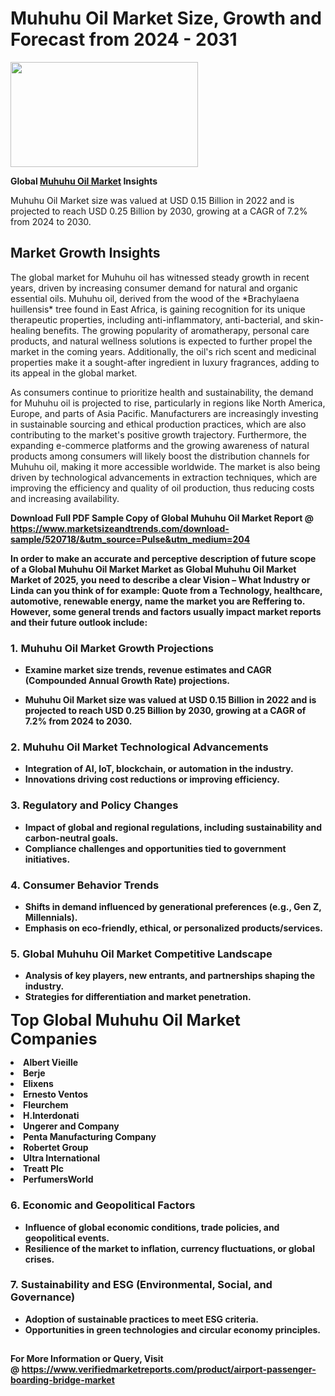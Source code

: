 <H1>Muhuhu Oil Market Size, Growth and Forecast from 2024 - 2031</H1><img class="aligncenter size-medium wp-image-584254" src="https://thirdeyenews.in/wp-content/uploads/2024/09/Global-Market-Research-300x168.jpeg" alt="" width="300" height="168" /><p><strong>Global&nbsp;<a href="https://www.marketsizeandtrends.com/download-sample/520718/&amp;utm_source=Pulse&amp;utm_medium=204">Muhuhu Oil Market</a> Insights</strong></p><p>Muhuhu Oil Market size was valued at USD 0.15 Billion in 2022 and is projected to reach USD 0.25 Billion by 2030, growing at a CAGR of 7.2% from 2024 to 2030.</p><p><h2>Market Growth Insights</h2> <p>The global market for Muhuhu oil has witnessed steady growth in recent years, driven by increasing consumer demand for natural and organic essential oils. Muhuhu oil, derived from the wood of the *Brachylaena huillensis* tree found in East Africa, is gaining recognition for its unique therapeutic properties, including anti-inflammatory, anti-bacterial, and skin-healing benefits. The growing popularity of aromatherapy, personal care products, and natural wellness solutions is expected to further propel the market in the coming years. Additionally, the oil's rich scent and medicinal properties make it a sought-after ingredient in luxury fragrances, adding to its appeal in the global market.</p> <p><strong></strong></p> <p>As consumers continue to prioritize health and sustainability, the demand for Muhuhu oil is projected to rise, particularly in regions like North America, Europe, and parts of Asia Pacific. Manufacturers are increasingly investing in sustainable sourcing and ethical production practices, which are also contributing to the market's positive growth trajectory. Furthermore, the expanding e-commerce platforms and the growing awareness of natural products among consumers will likely boost the distribution channels for Muhuhu oil, making it more accessible worldwide. The market is also being driven by technological advancements in extraction techniques, which are improving the efficiency and quality of oil production, thus reducing costs and increasing availability.</p> <p><strong></p><p><span class=""><strong>Download Full PDF Sample Copy of Global Muhuhu Oil Market Report</strong> @ <a href="https://www.marketsizeandtrends.com/download-sample/520718/&amp;utm_source=Pulse&amp;utm_medium=204" target="_blank">https://www.marketsizeandtrends.com/download-sample/520718/&amp;utm_source=Pulse&amp;utm_medium=204</a></span></p><p>In order to make an accurate and perceptive description of future scope of a Global&nbsp;Muhuhu Oil Market Market as Global&nbsp;Muhuhu Oil Market Market of 2025, you need to describe a clear Vision &ndash; What Industry or Linda can you think of for example: Quote from a Technology, healthcare, automotive, renewable energy, name the market you are Reffering to. However, some general trends and factors usually impact market reports and their future outlook include:</p><h3>1.&nbsp;<strong>Muhuhu Oil Market Growth Projections</strong></h3><ul><li>Examine market size trends, revenue estimates and CAGR (Compounded Annual Growth Rate) projections.</li><li><p>Muhuhu Oil Market size was valued at USD 0.15 Billion in 2022 and is projected to reach USD 0.25 Billion by 2030, growing at a CAGR of 7.2% from 2024 to 2030.</p></li></ul><h3>2.&nbsp;<strong>Muhuhu Oil Market Technological Advancements</strong></h3><ul><li>Integration of AI, IoT, blockchain, or automation in the industry.</li><li>Innovations driving cost reductions or improving efficiency.</li></ul><h3>3.&nbsp;<strong>Regulatory and Policy Changes</strong></h3><ul><li>Impact of global and regional regulations, including sustainability and carbon-neutral goals.</li><li>Compliance challenges and opportunities tied to government initiatives.</li></ul><h3>4.&nbsp;<strong>Consumer Behavior Trends</strong></h3><ul><li>Shifts in demand influenced by generational preferences (e.g., Gen Z, Millennials).</li><li>Emphasis on eco-friendly, ethical, or personalized products/services.</li></ul><h3>5.&nbsp;<strong>Global Muhuhu Oil Market Competitive Landscape</strong></h3><ul><li>Analysis of key players, new entrants, and partnerships shaping the industry.</li><li>Strategies for differentiation and market penetration.</li></ul><p data-pm-slice="1 1 []"><span style="color: inherit; font-family: inherit; font-size: 25px;">Top Global Muhuhu Oil Market Companies</span></p><div class="" data-test-id=""><p><li>Albert Vieille</li><li> Berje</li><li> Elixens</li><li> Ernesto Ventos</li><li> Fleurchem</li><li> H.Interdonati</li><li> Ungerer and Company</li><li> Penta Manufacturing Company</li><li> Robertet Group</li><li> Ultra International</li><li> Treatt Plc</li><li> PerfumersWorld</li></p></div><h3>6.&nbsp;<strong>Economic and Geopolitical Factors</strong></h3><ul><li>Influence of global economic conditions, trade policies, and geopolitical events.</li><li>Resilience of the market to inflation, currency fluctuations, or global crises.</li></ul><h3>7.&nbsp;<strong>Sustainability and ESG (Environmental, Social, and Governance)</strong></h3><ul><li>Adoption of sustainable practices to meet ESG criteria.</li><li>Opportunities in green technologies and circular economy principles.</li></ul><h2><strong style="font-size: 14px;">For More Information or Query, Visit @&nbsp;</strong><a style="background-color: #ffffff; font-size: 14px;" href="https://www.marketsizeandtrends.com/report/muhuhu-oil-market/" target="_blank">https://www.verifiedmarketreports.com/product/airport-passenger-boarding-bridge-market</a></h2>
